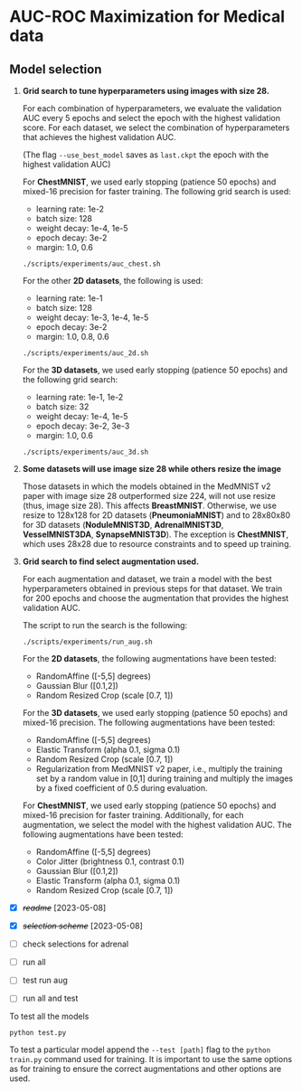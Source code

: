 # AUC-ROC Maximization for Medical data

## Model selection

1. **Grid search to tune hyperparameters using images with size 28.**

    For each combination of hyperparameters, we evaluate the validation AUC every 5 epochs and select the epoch with the highest validation score.
    For each dataset, we select the combination of hyperparameters that achieves the highest validation AUC.

    (The flag `--use_best_model` saves as `last.ckpt` the epoch with the highest validation AUC)

    For **ChestMNIST**, we used early stopping (patience 50 epochs) and mixed-16 precision for faster training. The following grid search is used:
    - learning rate: 1e-2
    - batch size: 128
    - weight decay: 1e-4, 1e-5
    - epoch decay: 3e-2
    - margin: 1.0, 0.6

    ```
    ./scripts/experiments/auc_chest.sh
    ```

    For the other **2D datasets**, the following is used:
    - learning rate: 1e-1
    - batch size: 128
    - weight decay: 1e-3, 1e-4, 1e-5
    - epoch decay: 3e-2
    - margin: 1.0, 0.8, 0.6

    ```
    ./scripts/experiments/auc_2d.sh
    ```

    For the **3D datasets**, we used early stopping (patience 50 epochs) and the following grid search:
    - learning rate: 1e-1, 1e-2
    - batch size: 32
    - weight decay: 1e-4, 1e-5
    - epoch decay: 3e-2, 3e-3
    - margin: 1.0, 0.6

    ```
    ./scripts/experiments/auc_3d.sh
    ```

2. **Some datasets will use image size 28 while others resize the image**

    Those datasets in which the models obtained in the MedMNIST v2 paper with image size 28 outperformed size 224, will not use resize (thus, image size 28). This affects **BreastMNIST**.
    Otherwise, we use resize to 128x128 for 2D datasets (**PneumoniaMNIST**) and to 28x80x80 for 3D datasets (**NoduleMNIST3D**, **AdrenalMNIST3D**, **VesselMNIST3DA**, **SynapseMNIST3D**).
    The exception is **ChestMNIST**, which uses 28x28 due to resource constraints and to speed up training.

3. **Grid search to find select augmentation used.**

    For each augmentation and dataset, we train a model with the best hyperparameters obtained in previous steps for that dataset. We train for 200 epochs and choose the augmentation that provides the highest validation AUC.

    The script to run the search is the following:
    ```
    ./scripts/experiments/run_aug.sh
    ```

    For the **2D datasets**, the following augmentations have been tested:
    - RandomAffine ([-5,5] degrees)
    - Gaussian Blur ([0.1,2]) 
    - Random Resized Crop (scale [0.7, 1])

    For the **3D datasets**, we used early stopping (patience 50 epochs) and mixed-16 precision. The following augmentations have been tested:
    - RandomAffine ([-5,5] degrees)
    - Elastic Transform (alpha 0.1, sigma 0.1) 
    - Random Resized Crop (scale [0.7, 1]) 
    - Regularization from MedMNIST v2 paper, i.e., multiply the training set by a random value in [0,1] during training and multiply the images by a fixed coefficient of 0.5 during evaluation.

    For **ChestMNIST**, we used early stopping (patience 50 epochs) and mixed-16 precision for faster training. Additionally, for each augmentation, we select the model with the highest validation AUC. 
    The following augmentations have been tested:
    - RandomAffine ([-5,5] degrees)
    - Color Jitter (brightness 0.1, contrast 0.1) 
    - Gaussian Blur ([0.1,2]) 
    - Elastic Transform (alpha 0.1, sigma 0.1) 
    - Random Resized Crop (scale [0.7, 1])




- [X] ~~*readme*~~ [2023-05-08]
- [X] ~~*selection scheme*~~ [2023-05-08]
- [ ] check selections for adrenal
- [ ] run all
- [ ] test run aug
- [ ] run all and test






To test all the models

```
python test.py
```

To test a particular model append the `--test [path]` flag to the `python train.py` command used for training. 
It is important to use the same options as for training to ensure the correct augmentations and other options are used.
